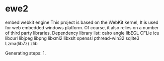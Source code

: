 # ewe2
embed webkit engine
This project is based on the WebKit kernel,  It is used for web embedded windows platform.
Of course, it also relies on a number of third party libraries.
Dependency library list:
  cairo
  angle
  libEGL
  CFLie
  icu
  libcurl
  libjpeg
  libpng
  libxml2
  libxslt
  openssl
  pthread-win32
  sqlite3
  Lzma(lib7z)
  zlib

Generating steps:
  1. 
